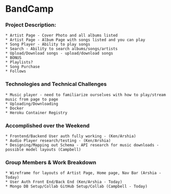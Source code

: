 # BandCamp

### Project Description:

    * Artist Page - Cover Photo and all albums listed
    * Artist Page - Album Page with songs listed and you can play
    * Song Player - Ability to play songs
    * Search - Ability to search albums/songs/artists
    * Upload/Download songs - upload/download songs
    * BONUS
    * Playlists?
    * Song Purchase
    * Follows

### Technologies and Technical Challenges

    * Music player - need to familiarize ourselves with how to play/stream music from page to page
    * Uploading/Downloading
    * Docker
    * Heroku Container Registry

### Accomplished over the Weekend

    * Frontend/Backend User auth fully working - (Ken/Arshia)
    * Audio Player research/testing - (Ken/Arshia)
    * Designing/Mapping out Schema - API research for music downloads - possible model layouts (Campbell)


### Group Members & Work Breakdown 

    * Wireframe for layouts of Artist Page, Home page, Nav Bar (Arshia - Today)
    * User Auth Front End/Back End (Ken/Arshia - Today)
    * Mongo DB Setup/Collab GitHub Setup/Collab (Campbell - Today)
